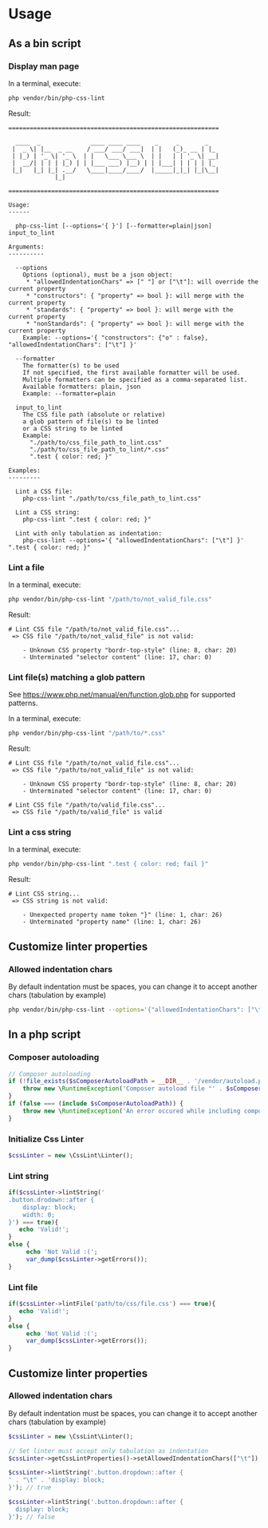 # Usage

## As a bin script

### Display man page

In a terminal, execute:

```sh
php vendor/bin/php-css-lint
```

Result:

```
===========================================================

  ____  _              ____ ____ ____    _     _       _
 |  _ \| |__  _ __    / ___/ ___/ ___|  | |   (_)_ __ | |_
 | |_) | '_ \| '_ \  | |   \___ \___ \  | |   | | '_ \| __|
 |  __/| | | | |_) | | |___ ___) |__) | | |___| | | | | |_
 |_|   |_| |_| .__/   \____|____/____/  |_____|_|_| |_|\__|
             |_|

===========================================================

Usage:
------

  php-css-lint [--options='{ }'] [--formatter=plain|json] input_to_lint

Arguments:
----------

  --options
    Options (optional), must be a json object:
     * "allowedIndentationChars" => [" "] or ["\t"]: will override the current property
     * "constructors": { "property" => bool }: will merge with the current property
     * "standards": { "property" => bool }: will merge with the current property
     * "nonStandards": { "property" => bool }: will merge with the current property
    Example: --options='{ "constructors": {"o" : false}, "allowedIndentationChars": ["\t"] }'

  --formatter
    The formatter(s) to be used
    If not specified, the first available formatter will be used.
    Multiple formatters can be specified as a comma-separated list.
    Available formatters: plain, json
    Example: --formatter=plain

  input_to_lint
    The CSS file path (absolute or relative)
    a glob pattern of file(s) to be linted
    or a CSS string to be linted
    Example:
      "./path/to/css_file_path_to_lint.css"
      "./path/to/css_file_path_to_lint/*.css"
      ".test { color: red; }"

Examples:
---------

  Lint a CSS file:
    php-css-lint "./path/to/css_file_path_to_lint.css"

  Lint a CSS string:
    php-css-lint ".test { color: red; }"

  Lint with only tabulation as indentation:
    php-css-lint --options='{ "allowedIndentationChars": ["\t"] }' ".test { color: red; }"
```

### Lint a file

In a terminal, execute:

```sh
php vendor/bin/php-css-lint "/path/to/not_valid_file.css"
```

Result:

```
# Lint CSS file "/path/to/not_valid_file.css"...
 => CSS file "/path/to/not_valid_file" is not valid:

    - Unknown CSS property "bordr-top-style" (line: 8, char: 20)
    - Unterminated "selector content" (line: 17, char: 0)
```

### Lint file(s) matching a glob pattern

See <https://www.php.net/manual/en/function.glob.php> for supported patterns.

In a terminal, execute:

```sh
php vendor/bin/php-css-lint "/path/to/*.css"
```

Result:

```
# Lint CSS file "/path/to/not_valid_file.css"...
 => CSS file "/path/to/not_valid_file" is not valid:

    - Unknown CSS property "bordr-top-style" (line: 8, char: 20)
    - Unterminated "selector content" (line: 17, char: 0)

# Lint CSS file "/path/to/valid_file.css"...
 => CSS file "/path/to/valid_file" is valid
```

### Lint a css string

In a terminal, execute:

```sh
php vendor/bin/php-css-lint ".test { color: red; fail }"
```

Result:

```
# Lint CSS string...
 => CSS string is not valid:

    - Unexpected property name token "}" (line: 1, char: 26)
    - Unterminated "property name" (line: 1, char: 26)
```

## Customize linter properties

### Allowed indentation chars

By default indentation must be spaces, you can change it to accept another chars (tabulation by example)

```sh
php vendor/bin/php-css-lint --options='{"allowedIndentationChars": ["\t"]}' ".test { color: red; }"
```

## In a php script

### Composer autoloading

```php
// Composer autoloading
if (!file_exists($sComposerAutoloadPath = __DIR__ . '/vendor/autoload.php')) {
    throw new \RuntimeException('Composer autoload file "' . $sComposerAutoloadPath . '" does not exist');
}
if (false === (include $sComposerAutoloadPath)) {
    throw new \RuntimeException('An error occured while including composer autoload file "' . $sComposerAutoloadPath . '"');
}
```

### Initialize Css Linter

```php
$cssLinter = new \CssLint\Linter();
```

### Lint string

```php
if($cssLinter->lintString('
.button.drodown::after {
    display: block;
    width: 0;
}') === true){
   echo 'Valid!';
}
else {
     echo 'Not Valid :(';
     var_dump($cssLinter->getErrors());
}
```

### Lint file

```php
if($cssLinter->lintFile('path/to/css/file.css') === true){
   echo 'Valid!';
}
else {
     echo 'Not Valid :(';
     var_dump($cssLinter->getErrors());
}
```

## Customize linter properties

### Allowed indentation chars

By default indentation must be spaces, you can change it to accept another chars (tabulation by example)

```php
$cssLinter = new \CssLint\Linter();

// Set linter must accept only tabulation as indentation
$cssLinter->getCssLintProperties()->setAllowedIndentationChars(["\t"]);

$cssLinter->lintString('.button.dropdown::after {
' . "\t" . 'display: block;
}'); // true

$cssLinter->lintString('.button.dropdown::after {
  display: block;
}'); // false
```
